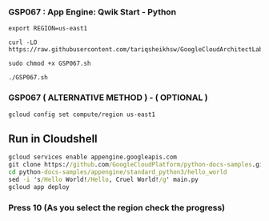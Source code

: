 ### GSP067 :  App Engine: Qwik Start - Python 

```
export REGION=us-east1
```

```
curl -LO https://raw.githubusercontent.com/tariqsheikhsw/GoogleCloudArchitectLabs/main/Solutions/GSP067.sh

sudo chmod +x GSP067.sh

./GSP067.sh
```


### GSP067 ( ALTERNATIVE METHOD ) - ( OPTIONAL ) 

```
gcloud config set compute/region us-east1
```

## Run in Cloudshell
```cmd
gcloud services enable appengine.googleapis.com
git clone https://github.com/GoogleCloudPlatform/python-docs-samples.git
cd python-docs-samples/appengine/standard_python3/hello_world
sed -i 's/Hello World!/Hello, Cruel World!/g' main.py
gcloud app deploy 
```
### Press 10 (As you select the region check the progress)
